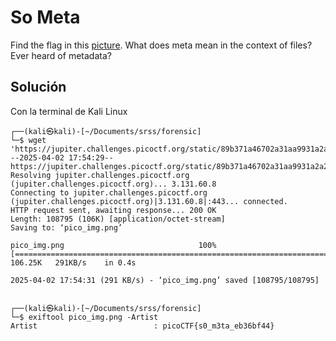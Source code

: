 # So Meta
Find the flag in this [picture](https://jupiter.challenges.picoctf.org/static/89b371a46702a31aa9931a2a2b12f8bf/pico_img.png).
What does meta mean in the context of files?
Ever heard of metadata?

## Solución
Con la terminal de Kali Linux
```
┌──(kali㉿kali)-[~/Documents/srss/forensic]
└─$ wget 'https://jupiter.challenges.picoctf.org/static/89b371a46702a31aa9931a2a2b12f8bf/pico_img.png'        
--2025-04-02 17:54:29--  https://jupiter.challenges.picoctf.org/static/89b371a46702a31aa9931a2a2b12f8bf/pico_img.png
Resolving jupiter.challenges.picoctf.org (jupiter.challenges.picoctf.org)... 3.131.60.8
Connecting to jupiter.challenges.picoctf.org (jupiter.challenges.picoctf.org)|3.131.60.8|:443... connected.
HTTP request sent, awaiting response... 200 OK
Length: 108795 (106K) [application/octet-stream]
Saving to: ‘pico_img.png’

pico_img.png                              100%[===================================================================================>] 106.25K   291KB/s    in 0.4s    

2025-04-02 17:54:31 (291 KB/s) - ‘pico_img.png’ saved [108795/108795]

                                                                                                                                                                      
┌──(kali㉿kali)-[~/Documents/srss/forensic]
└─$ exiftool pico_img.png -Artist                                                   
Artist                          : picoCTF{s0_m3ta_eb36bf44}

```